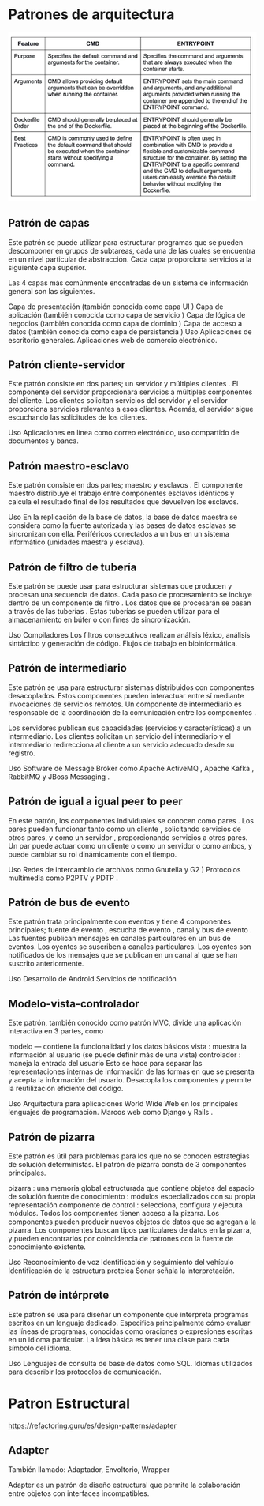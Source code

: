 # Patrones de arquitectura

![alt text](image-33.png)


## Patrón de capas

Este patrón se puede utilizar para estructurar programas que se pueden descomponer en grupos de subtareas, cada una de las cuales se encuentra en un nivel particular de abstracción. Cada capa proporciona servicios a la siguiente capa superior.

Las 4 capas más comúnmente encontradas de un sistema de información general son las siguientes.

Capa de presentación (también conocida como capa UI )
Capa de aplicación (también conocida como capa de servicio )
Capa de lógica de negocios (también conocida como capa de dominio )
Capa de acceso a datos (también conocida como capa de persistencia )
Uso
Aplicaciones de escritorio generales.
Aplicaciones web de comercio electrónico.

## Patrón cliente-servidor

Este patrón consiste en dos partes; un servidor y múltiples clientes . El componente del servidor proporcionará servicios a múltiples componentes del cliente. Los clientes solicitan servicios del servidor y el servidor proporciona servicios relevantes a esos clientes. Además, el servidor sigue escuchando las solicitudes de los clientes.

Uso
Aplicaciones en línea como correo electrónico, uso compartido de documentos y banca.

## Patrón maestro-esclavo

Este patrón consiste en dos partes; maestro y esclavos . El componente maestro distribuye el trabajo entre componentes esclavos idénticos y calcula el resultado final de los resultados que devuelven los esclavos.

Uso
En la replicación de la base de datos, la base de datos maestra se considera como la fuente autorizada y las bases de datos esclavas se sincronizan con ella.
Periféricos conectados a un bus en un sistema informático (unidades maestra y esclava).

## Patrón de filtro de tubería

Este patrón se puede usar para estructurar sistemas que producen y procesan una secuencia de datos. Cada paso de procesamiento se incluye dentro de un componente de filtro . Los datos que se procesarán se pasan a través de las tuberías . Estas tuberías se pueden utilizar para el almacenamiento en búfer o con fines de sincronización.

Uso
Compiladores Los filtros consecutivos realizan análisis léxico, análisis sintáctico y generación de código.
Flujos de trabajo en bioinformática.

## Patrón de intermediario

Este patrón se usa para estructurar sistemas distribuidos con componentes desacoplados. Estos componentes pueden interactuar entre sí mediante invocaciones de servicios remotos. Un componente de intermediario es responsable de la coordinación de la comunicación entre los componentes .

Los servidores publican sus capacidades (servicios y características) a un intermediario. Los clientes solicitan un servicio del intermediario y el intermediario redirecciona al cliente a un servicio adecuado desde su registro.

Uso
Software de Message Broker como Apache ActiveMQ , Apache Kafka , RabbitMQ y JBoss Messaging .

## Patrón de igual a igual peer to peer

En este patrón, los componentes individuales se conocen como pares . Los pares pueden funcionar tanto como un cliente , solicitando servicios de otros pares, y como un servidor , proporcionando servicios a otros pares. Un par puede actuar como un cliente o como un servidor o como ambos, y puede cambiar su rol dinámicamente con el tiempo.

Uso
Redes de intercambio de archivos como Gnutella y G2 )
Protocolos multimedia como P2PTV y PDTP .

## Patrón de bus de evento

Este patrón trata principalmente con eventos y tiene 4 componentes principales; fuente de evento , escucha de evento , canal y bus de evento . Las fuentes publican mensajes en canales particulares en un bus de eventos. Los oyentes se suscriben a canales particulares. Los oyentes son notificados de los mensajes que se publican en un canal al que se han suscrito anteriormente.

Uso
Desarrollo de Android
Servicios de notificación

## Modelo-vista-controlador

Este patrón, también conocido como patrón MVC, divide una aplicación interactiva en 3 partes, como

modelo — contiene la funcionalidad y los datos básicos
vista : muestra la información al usuario (se puede definir más de una vista)
controlador : maneja la entrada del usuario
Esto se hace para separar las representaciones internas de información de las formas en que se presenta y acepta la información del usuario. Desacopla los componentes y permite la reutilización eficiente del código.

Uso
Arquitectura para aplicaciones World Wide Web en los principales lenguajes de programación.
Marcos web como Django y Rails .

## Patrón de pizarra

Este patrón es útil para problemas para los que no se conocen estrategias de solución deterministas. El patrón de pizarra consta de 3 componentes principales.

pizarra : una memoria global estructurada que contiene objetos del espacio de solución
fuente de conocimiento : módulos especializados con su propia representación
componente de control : selecciona, configura y ejecuta módulos.
Todos los componentes tienen acceso a la pizarra. Los componentes pueden producir nuevos objetos de datos que se agregan a la pizarra. Los componentes buscan tipos particulares de datos en la pizarra, y pueden encontrarlos por coincidencia de patrones con la fuente de conocimiento existente.

Uso
Reconocimiento de voz
Identificación y seguimiento del vehículo
Identificación de la estructura proteica
Sonar señala la interpretación.

## Patrón de intérprete

Este patrón se usa para diseñar un componente que interpreta programas escritos en un lenguaje dedicado. Especifica principalmente cómo evaluar las líneas de programas, conocidas como oraciones o expresiones escritas en un idioma particular. La idea básica es tener una clase para cada símbolo del idioma.

Uso
Lenguajes de consulta de base de datos como SQL.
Idiomas utilizados para describir los protocolos de comunicación.

# Patron Estructural

https://refactoring.guru/es/design-patterns/adapter

## Adapter
También llamado: Adaptador, Envoltorio, Wrapper

Adapter es un patrón de diseño estructural que permite la colaboración entre objetos con interfaces incompatibles.

